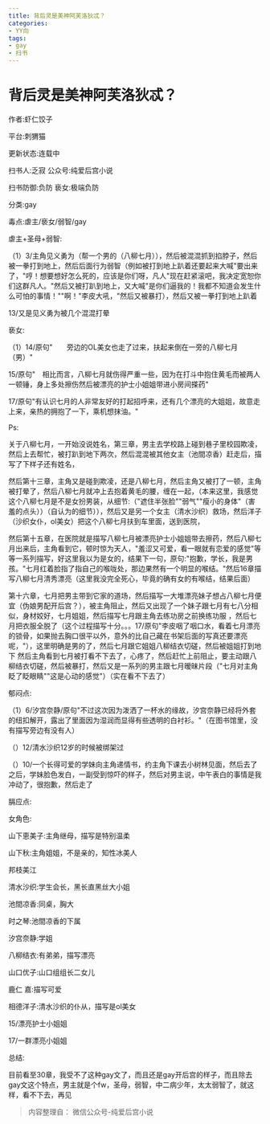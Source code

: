 ```yaml
---
title: 背后灵是美神阿芙洛狄忒？
categories:
- YY向
tags:
- gay
- 扫书
---
```

# 背后灵是美神阿芙洛狄忒？
作者:虾仁饺子

平台:刺猬猫

更新状态:连载中

扫书人:乏寂 公众号:纯爱后宫小说

扫书防御:负防 亵女:极端负防

分类:gay

毒点:虐主/亵女/弱智/gay

虐主+圣母+弱智:

（1）3/主角见义勇为（帮一个男的（八柳七月）），然后被混混抓到掐脖子，然后被一拳打到地上，然后后面行为弱智（例如被打到地上趴着还要起来大喊"要出来了，"哼！想要想好怎么死的，应该是你们呀，凡人"现在赶紧滚吧，我决定宽恕你们这群凡人。"然后又被打趴到地上，又大喊"是你们逼我的！我都不知道会发生什么可怕的事情！""啊！"李皮大吼，"然后又被暴打），然后又被一拳打到地上趴着

13/又是见义勇为被几个混混打晕

亵女:

（1）14/原句"　　旁边的OL美女也走了过来，扶起来倒在一旁的八柳七月（男）"

15/原句"　相比而言，八柳七月就伤得严重一些，因为在打斗中抱住黄毛而被两人一顿锤，身上多处擦伤然后被漂亮的护士小姐姐带进小房间搽药"

17/原句"有认识七月的人非常友好的打起招呼来，还有几个漂亮的大姐姐，故意走上来，亲热的拥抱了一下，乘机想抹油。"

Ps:

关于八柳七月，一开始没说姓名，第三章，男主去学校路上碰到巷子里校园欺凌，然后上去帮忙，被打趴到地下两次，然后混混被其他女主（池間凉香）赶走后，描写了下样子还有姓名，

然后第十三章，主角又是碰到欺凌，还是八柳七月，然后主角又被打了一顿，主角被打晕了，然后八柳七月就冲上去抱着黄毛的腰，缠在一起，（本来这里，我感觉这个八柳七月是不是女扮男装，从细节:（"遮住半张脸""弱气""瘦小的身体"（害羞的点头））（自认为的细节）），然后又是另一个女主（清水沙织）救场，然后洋子（沙织女仆，ol美女）把这个八柳七月扶到车里面，送到医院，

然后第十五章，在医院就是描写八柳七月被漂亮护士小姐姐带去擦药，然后八柳七月出来后，主角看到它，顿时惊为天人，"羞涩又可爱，看一眼就有恋爱的感觉"等等一系列描写，好这里我以为是女的，结果下一句，原句:"抱歉，学长，我是男孩。"七月红着脸指了指自己的喉咙处，那边果然有一个明显的喉结。"然后16章描写八柳七月清秀漂亮（这里我没完全死心，毕竟的确有女的有喉结，结果后面）

第十六章，七月把男主带到它家的道场，然后描写一大堆漂亮妹子想占八柳七月便宜（伪娘男配开后宫？），被主角阻止，然后又出现了一个妹子跟七月有七八分相似，身材姣好，七月姐姐，然后描写七月跟主角去练功房之前换练功服
，然后七月把衣服全脱了（这个过程描写十分。。。17/原句"李皮咽了咽口水，看着七月漂亮的锁骨，如果抛去胸口很平以外，意外的比自己藏在书架后面的写真还要漂亮呢，"），这里明确是男的了，然后七月跟它姐姐八柳结衣切磋，然后被姐姐打到地下
然后主角看到七月被打看不下去了，心疼了，然后赶忙上前阻止，要主动跟八柳结衣切磋，然后被暴打，然后又是一系列的男主跟七月暧昧片段（"七月对主角眨了眨眼睛""这是心动的感觉"）（实在看不下去了）

郁闷点:

（1）6/汐宫奈静/原句"不过这次因为泼洒了一杯水的缘故，汐宫奈静已经将外套的纽扣解开，露出了里面因为湿润而显得有些透明的白衬衫。"（在图书馆里，没有描写旁边有没有人）

（）12/清水沙织12岁的时候被绑架过

（）10/一个长得可爱的学妹向主角递情书，约主角下课去小树林见面，然后去了之后，学妹脸色发白，一副受到惊吓的样子，然后对男主说，中午表白的事情是我冲动了，很抱歉，然后走了

膈应点:

女角色:

山下恵美子:主角继母，描写是特别温柔

山下秋:主角姐姐，不是亲的，知性冰美人

邦枝美江

清水沙织:学生会长，黑长直黑丝大小姐

池間凉香:同桌，胸大

时之琴:池間凉香的下属

汐宫奈静:学姐

八柳结衣:有弟弟，描写漂亮

山口优子:山口组组长二女儿

鹿仁 嘉:描写可爱

相德洋子:清水沙织的仆从，描写是ol美女

15/漂亮护士小姐姐

17/一群漂亮小姐姐

总结:

目前看至30章，我受不了这种gay文了，而且还是gay开后宫的样子，而且除去gay文这个特点，男主就是个fw，圣母，弱智，中二病少年，太太弱智了，就这样，看不下去，再见


> 内容整理自： 微信公众号-纯爱后宫小说